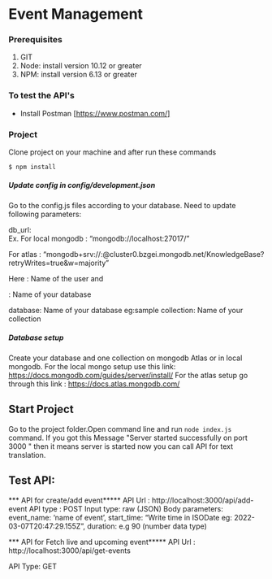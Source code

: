 # Event Management



### Prerequisites

1. GIT
1. Node: install version 10.12 or greater
1. NPM: install version 6.13 or greater



### To test the API's

-   Install Postman [https://www.postman.com/]


### Project

Clone project on your machine and after run these commands

`$ npm install`

##### Update config in config/development.json
Go to the config.js files according to your database. Need to update following parameters:

db_url:  
Ex. 
For local mongodb : “mongodb://localhost:27017/<dbname>”
  
For atlas : “mongodb+srv://<username>:<password>@cluster0.bzgei.mongodb.net/KnowledgeBase?retryWrites=true&w=majority”

Here <username>: Name of the user and 
  
<dbname>: Name of your database
	
database:   Name of your database eg:sample
collection:  Name of your collection


##### Database setup
Create your database and one collection on mongodb Atlas or in local mongodb. 
For the local mongo setup use this link: https://docs.mongodb.com/guides/server/install/
For the atlas setup go through this link : https://docs.atlas.mongodb.com/

  
## Start Project
Go to the project folder.Open command line and run `node index.js` command.
If you got this Message  "Server started successfully on port 3000 " then it means server is started now you can call API for text translation.
  
  
## Test API:
*** API for create/add event*****
API Url : http://localhost:3000/api/add-event
API type : POST
Input type: raw (JSON)
Body parameters:
    event_name: ‘name of event’,
    start_time: “Write time in ISODate eg: 2022-03-07T20:47:29.155Z”,
    duration: e.g 90 (number data type)


*** API for Fetch live and upcoming event*****
API Url : http://localhost:3000/api/get-events

API Type: GET
